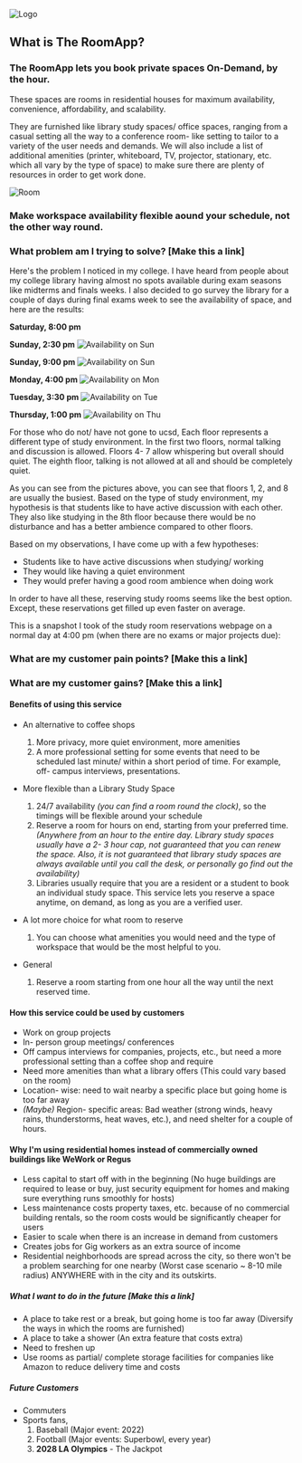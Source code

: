 ![Logo](https://lh3.googleusercontent.com/IvrA-tCGD4JNs3P7KHwqlqXU4ksMUItOOVsWaM6rHVD6QQBSrVEJYp3cTe4fayPrghY2BVIQu0r6TcwgO9-AjAzTG6RdiN0L9vrrRvFqpzZ9evK_F_39AmmNdin2uIuGoQ2cRjfCF0yMxCzKC3lxcn6_VlZ13-Xzooecf3-2A7RMK8Je0vO4vsqnGmu8jPYOw1NsB6GHw7PWgFgEgXyY83JyoGoclg2KeKbazF9A-SeJVvXlRTHRw8Xv0V93-lyPvyD7z_c4HuFYeVhUcedEmyPXtlxN3v3kJ5LA0t4HWnfOGQV-j2G3Q8uzghcUZr491fNLwdcqzP26C-grmvcjiNxJ-P8TmN1h04ubNNzLE56sQY9XIXw7ps-8L5lu2pV_EC9kZzYzd3wIq3RDujXsEZZBkamaGhwE2pcZaB8YcNAMoWzlwbNhoWEPYXc1coJp5LzNxsaLQ7Mz3_gqemeR7moIKhRxj67kc3uidCNBcIKu9ITz2jfPueUa3w8ts-_a3yUaenFk7M-1IYUK-1jMvIsLA00Lzw2xPGG1khhA3-BgwEqW7PMylEQ3UQJbLvCM35Sr9JqGq_JwsIXPt6FJb4EkWViL3ehJCUnSB8SwNW8RXPBS7b7pG4xyJc51wSU1MGs4ORlW5-QqA4yimh-UlumhBUA4gHv40vlJTq2uO7_KJw6IofOyHyY=w354-h217-no)


## What is The RoomApp?

### The RoomApp lets you book private spaces On-Demand, by the hour.

These spaces are rooms in residential houses for maximum availability, convenience, affordability, and scalability.

They are furnished like library study spaces/ office spaces, ranging from a casual setting all the way to a conference room- like setting to tailor to a variety of the user needs and demands. We will also include a list of additional amenities (printer, whiteboard, TV, projector, stationary, etc. which all vary by the type of space) to make sure there are plenty of resources in order to get work done.

![Room](https://lh3.googleusercontent.com/RxW2kbw-EOlTIlM8gEvIEsG0iXRPRo3lFFUDeSuYEsa3xh7y57hbCR9U20_66LyKVKgrmLIpkpHgJK9gbB3Y9Skkvd2x9cNbh6zk6xvabrqH5dARkfgdi11mqIdhZQw5nvsoUALIwBTMIYkurEl0rH3xvD-ccj0EFprHqBZolZQnqaVaEMS__05_DUp3YzJX3_kFrHqS881I1hHjMljk54o1W5GyzRN_7QhXFt0DtR47__Af9jad_IuFvfZCfZjLpad-lRLk6V1nUbvrDv9v0kI-HUcDjSIGv4higKliH626-0ttT1w4kfS7pD_CvwPw0LIxnBh_E4pEn1512e6-p7h5cmcNXtx99fC7yhPAnT6rUYZq44BbkK6h9FrA37ynDIYmmXoTE14BC6pyvEXWZSkhS4mcsGRPEuKXB_jupQnCP9_VbrrcrdiO4WTUK2JrPWJEXMSmsVpVxqYOJR9wYA3m6h5OFlk0_zMrTP6Ul3sG0IIV0rAC-cuwYkKxPY4Ww6O5qkHfXT5JrZMnzzDkyqEl_psx1w9qyXa3inBMAycPgP08igNriYcrGC_oYPJmr4BLpbC18buJH1bKn4xzPoxIlwuWDtIP4jyLPjeuz2i5uJJFuFBXuS7H5PIwZamATHzfx4DySWh44TLFVv1gei76fJrnAMZBzSlZwzQIzdhAbbDElrB4CyOF=w1836-h1377-no)

### Make workspace availability flexible aound your schedule, not the other way round.


### What problem am I trying to solve? [Make this a link]
Here's the problem I noticed in my college. I have heard from people about my college library having almost no spots available during exam seasons like midterms and finals weeks. I also decided to go survey the library for a couple of days during final exams week to see the availability of space, and here are the results:

**Saturday, 8:00 pm**


**Sunday, 2:30 pm**
![Availability on Sun](https://lh3.googleusercontent.com/VIwZJru4zYviuxcaNhh7-iZQrCFCK9s-mj5W4636oGvewrAY5uCdPfXrtHdhZI9rPq-d-HCLsXKDY5OiSZ1AludIV-vMjoBrxbgqQIPFo0na04qO3ie-OVgELdJM_PNTpcAKrhBRs-Tsiq4gxTA00Pt8kckyAbDtaVZD9L5RiA5xvpyMMNfwitEtNqTdHzZKxE3DkCieK3DSMZMwDtyf4r3m2ARcpfyG4GQfAuzGvCfCXhy9ltIjadZATXUXjz7YKpvJkxI6SmhgqESryD-b5Sni7Ei-X4mSHtH7zZ-H8HvCYB7VZDtLZcGGgeNRf0wueSwfB8OAGrqgGrO8LiVzVNDMBsxYv1Kc8zQ1OGYNoX7L4qCys3qBksHjvRDWbtLFzgcH1sw8zxE_jsBO4b-TApgSJwHEdwbouhWLoGzZq90P3bIvqBGebYjMZe4NzqQBRP5YGkm5fGwzIWetzW_jIZMN9Kio-soGXIlnNtHBrx2QZ9rPiSjF4lv5gp-2uVxwQtiZgldiI1CoQ63N017wAV7WZzQwSEtkNcsTHeEB4txodqkqbQ7HGyL0gENapl3g2liMZ5zPyv-v6o4Pk083sHJbaZSSXJv3HTP86otx0NZSLEHvTPzd9gy1noZfF7pY4LxRdaWQH5cu3B10L9Z5OVf4m9U5Ms_1OtH4xJrE7Uoyx97RTw28cbhD=w1888-h1416-no)

**Sunday, 9:00 pm**
![Availability on Sun](https://lh3.googleusercontent.com/EJ1aAL0zR5WJV6MQHDa-FbDLJU5no4K7QOkeFL5GBl6V0sp7yOVM9cNA7WpSFQGnDUsn_34-DV5H-dW8F20WPCxTCeD554E7QG6CRUOzYdyuMepBAw_T3la3EW3WuGBSvqEfRGU95UAudIjRUy4u9VDQYta1FPrR0AzUn9zSDk-FXcA3WsaI0REeCWV3PnBaZrI8RC3HqPfWIshJ48gdpMijE6HobLG5fQPnQ7cSFQ-kl7yX_aIJL_fHW9HpdPA-Y9vpYiIfUJAFRpgtO23sSwtH7iNwhwkjeP_gLv6XEt0KVu4-ZxZWI-_EAyQzkR7LPT_FD4Iz38jz43ubTgK1n9UlAuvfjNw4V5PrIFKwmHK6SkAmx3tAjT_IBI3ZICVF7LZkZtfWTMUo_XOIzKpBiLFr-c77RD8N-eVHwJZ6njevh8S_oRozd1QZhjQc7lec-HFZ656-ltt1ZZbDwQ2iTvChok_S8KDFx5uWOm3bAlwIHi5BD60oe5_lA7d1boc65g50Pf_qlhHCgFbJxZWQZROmZ4wrA311baDUo2H1tdSqzDIOFQ27b_a55SUxzfRqWECO3bR_gVW-QSf9DbFIvKjs5nRteuy1W7v208RhNCQYKlZWCY3HmrLrmNw_8a5P0jF7QBdi4gmzQWbOI3o9y6c4Fz4xb3Mxb4DacW41iIEzsmg56YvfQM7z=w1888-h1416-no)

**Monday, 4:00 pm**
![Availability on Mon](https://lh3.googleusercontent.com/13ln3PGc_UNfRrq1yAWo4Z84Ej6dg_p9xLFFmnVcSZpo-vqk0Y2tQhh3L_H27rUUu4abnukbo615S-LR5mG3el3p41dEL5cSA_b9N7d-s428m-gvF1_eXIdOLLWg-275jF8F7VDm9JyyMXK5Lfhjw3Tcem4lFO4E6AvZW0OoNCP1I-yYBMZfYkpeAwN4ZY0LBmLdbSSgSGq4D2DeHoPiO-h-g8B3YNioeXRoPs7fYli2iU6oP817vxDQ3KlLaZTiC0T3D4siNUA-ov5vZJ7kLYfYeBdFwkLot14sEe4Xl4SpIfVKyyleUDLytPvkL5DUhs3VXkTyAmw1AUYXA2SyREiemoOeOZAyRZ9iwseUBVm0ZEPY-ZIs5LtBpEAzkJURI7ZY1VGFKMlSLOh6XJslH1vijd6O3JOtG0jWC-rHBy-3ff1Rs9CxGz7X6ycUsETcwPbSF4d4Lhbcz4inb8YEUlsra_jTzTuS95TpRzFoLcyOLgH6WRv3sSakbIYgtMNnWeCPbwaA5Wo6LpAizIFcViYJNO4ZtmQKRJMY86CRaD8gIygt0HMo3uyuzQXpmARX6VG41wvDeWvmjix5tvP7aJNjsphTYivQmljes_tztZAXxfFnfgD1ZtKVKsaDW8LiI3BatXp3NvxmufmfzOd69lZNo5MlrR_VwiL0nWncdQmPCspIOuBCIzHW=w1888-h1416-no)

**Tuesday, 3:30 pm**
![Availability on Tue](https://lh3.googleusercontent.com/By-f_dwOCBa534mLhsJYv4RXG-9ZbYZPKZkY7OU257UlNRjA6PF4TUW9N3VFs2QnS338Wt7Dvjluh9NjRNOqhqzyaiGRkyQLc5O_9uoZgn12AvXzA7hpotIIPCdbVQnX422tIQ6zBS9DTbwv5cdZgh13SWszNihQbTYgb4ItQRpK1W3FWFlysMDiKvCsuxouvEc2ua_nU2I5DJcFTGJDdlhS1WXw_9tQzGehzZ7K7IYNSVK8FlGQUZFce_pMC-ELCa5QewEvLqFR2hbNUnuzC6cS5w90WPY6waO9kHMzkGc35LSooIJY12w9VLkKVrJr9cGfh3dwfcPWZjlN4JRLDaBZfsVtuIJnFw0UHTqB4yPBB_2enz60Yj1rW4UHlQw_3OWhFVc9G-JGkR_qgPNP5FBu4rNvqopmPzZZfo1KxKLQ6xJVDMwE9ZmmaWGBKb5MUINSRxnFz-IM1tjAZS7o9h-_QurYg46Beowcl86Vcqr1sl4WmF4hglKVRDmBOzl0kIs4kpoWQcDX_9tVk2zkSk6Vuwy2AIzeo5jzAgeIkJffL-zwBeu-6g_h8J2EzTbqYw8xdCTqfgZcPIjMsD5ll1jk7LQYYHGcnvek7CZrS4XI4Kavn30PBEka5H0khywNVj7GgDe7LqZpYBBbSVMwoe8s2XnLQypB4VWDY8UD9oD8Eq_IwkPoBu73=w1888-h1416-no)

**Thursday, 1:00 pm**
![Availability on Thu](https://lh3.googleusercontent.com/3BAEEdgROzwed675fKPvDjOmb2Vq144y1WOoGAi7whyqllzFSqfp1m_KHZctmz7vctwfugXQC8Bs4JkbHa-G8CU5mxqyKLUUNX2u6QLp7DElOBZ0RXn88Hs_owBRt3gUj1PavV9bba4Knsbr-ibk2xQqLWsTPkYdnIpYUUiiWU1mgxq9O_MbB50RZI2vTD7AXcHoUaNkRWp1KG13jZNYEqpdvsTuKSf7t_Coe0VG9GIi2zcLD8GJwxNJF9QGftdqDyMhC_v2olzA__ZUx94lrcBEZTAUfXlItNgmHF1Uh_O7artPIIMwAG1P99HeNpjvhEZzqX9sQ44B9SOBgfRQL3UF0u3Wc_FaqqTuC8Eyt5qv4Ew0fXg4hFQC6uaGOSOaX6hu8ov43EGozewuOtwcochansmKgkEOH0DXy1EJx8VyN1hbo_jHFOgGSwLEqKRB0TiWCj8iaU1pEh9_yxys4bfbVYQNroovsdBnNqug9dDa3JOeBXCTbZxWarRSrSbTtEu301xeJBoyrNU_tW78HvLhELzaH_N_g46u4Re0R-9mU-SlSveiDgApTDSaTGCg46gew3AVNXxcKfshFuLdOTjDNDJwrhALHFcTbLzJwP070HUtOXMx3jURC56zDXxztbwbPx4KQPg0UILm4e4QdQoUBByMXLo_nnrNt6FNIhsrjDFOMBNQY3Fl=w1888-h1416-no)



For those who do not/ have not gone to ucsd, Each floor represents a different type of study environment. In the first two floors, normal talking and discussion is allowed. Floors 4- 7 allow whispering but overall should quiet. The eighth floor, talking is not allowed at all and should be completely quiet.

As you can see from the pictures above, you can see that floors 1, 2, and 8 are usually the busiest. Based on the type of study environment, my hypothesis is that students like to have active discussion with each other. They also like studying in the 8th floor because there would be no disturbance and has a better ambience compared to other floors.

Based on my observations, I have come up with a few hypotheses: 
- Students like to have active discussions when studying/ working
- They would like having a quiet environment
- They would prefer having a good room ambience when doing work

In order to have all these, reserving study rooms seems like the best option. Except, these reservations get filled up even faster on average.

This is a snapshot I took of the study room reservations webpage on a normal day at 4:00 pm (when there are no exams or major projects due):






### What are my customer pain points? [Make this a link]


### What are my customer gains? [Make this a link]



#### Benefits of using this service
- An alternative to coffee shops
    1. More privacy, more quiet environment, more amenities  
    2. A more professional setting for some events that need to be scheduled last minute/ within a short period of time. For example, off- campus interviews, presentations.

- More flexible than a Library Study Space
    1. 24/7 availability *(you can find a room round the clock)*, so the timings will be flexible around your schedule   
    2. Reserve a room for hours on end, starting from your preferred time. *(Anywhere from an hour to the entire day. Library study spaces usually have a 2- 3 hour cap, not guaranteed that you can renew the space. Also, it is not guaranteed that library study spaces are always available until you call the desk, or personally go find out the availability)*   
    3. Libraries usually require that you are a resident or a student to book an individual study space. This service lets you reserve a space anytime, on demand, as long as you are a verified user.   
    
- A lot more choice for what room to reserve
    1. You can choose what amenities you would need and the type of workspace that would be the most helpful to you.

- General
   1. Reserve a room starting from one hour all the way until the next reserved time.

#### How this service could be used by customers
- Work on group projects
- In- person group meetings/ conferences
- Off campus interviews for companies, projects, etc., but need a more professional setting than a coffee shop and require
- Need more amenities than what a library offers (This could vary based on the room)
- Location- wise: need to wait nearby a specific place but going home is too far away
- *(Maybe)* Region- specific areas: Bad weather (strong winds, heavy rains, thunderstorms, heat waves, etc.), and need shelter for a couple of hours.

#### Why I'm using residential homes instead of commercially owned buildings like WeWork or Regus
- Less capital to start off with in the beginning (No huge buildings are required to lease or buy, just security equipment for homes and making sure everything runs smoothly for hosts)
- Less maintenance costs property taxes, etc. because of no commercial building rentals, so the room costs would be significantly cheaper for users
- Easier to scale when there is an increase in demand from customers
- Creates jobs for Gig workers as an extra source of income
- Residential neighborhoods are spread across the city, so there won't be a problem searching for one nearby (Worst case scenario ~ 8-10 mile radius) ANYWHERE with in the city and its outskirts.


##### What I want to do in the future [Make this a link]
- A place to take rest or a break, but going home is too far away (Diversify the ways in which the rooms are furnished)
- A place to take a shower (An extra feature that costs extra)
- Need to freshen up
- Use rooms as partial/ complete storage facilities for companies like Amazon to reduce delivery time and costs

##### Future Customers
- Commuters
- Sports fans, 
   1. Baseball (Major event: 2022)
   2. Football (Major events: Superbowl, every year)
   3. **2028 LA Olympics** - The Jackpot

